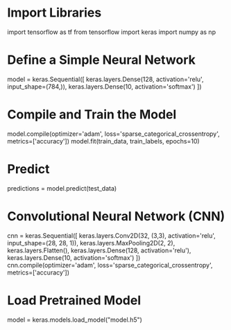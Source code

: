 # Import Libraries
import tensorflow as tf
from tensorflow import keras
import numpy as np

# Define a Simple Neural Network
model = keras.Sequential([
    keras.layers.Dense(128, activation='relu', input_shape=(784,)),
    keras.layers.Dense(10, activation='softmax')
])

# Compile and Train the Model
model.compile(optimizer='adam', loss='sparse_categorical_crossentropy', metrics=['accuracy'])
model.fit(train_data, train_labels, epochs=10)

# Predict
predictions = model.predict(test_data)

# Convolutional Neural Network (CNN)
cnn = keras.Sequential([
    keras.layers.Conv2D(32, (3,3), activation='relu', input_shape=(28, 28, 1)),
    keras.layers.MaxPooling2D(2, 2),
    keras.layers.Flatten(),
    keras.layers.Dense(128, activation='relu'),
    keras.layers.Dense(10, activation='softmax')
])
cnn.compile(optimizer='adam', loss='sparse_categorical_crossentropy', metrics=['accuracy'])

# Load Pretrained Model
model = keras.models.load_model("model.h5")
